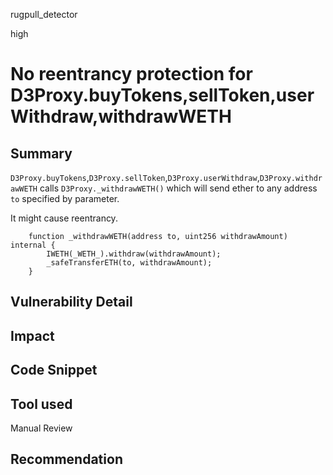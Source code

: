 rugpull_detector

high

# No reentrancy protection for D3Proxy.buyTokens,sellToken,userWithdraw,withdrawWETH

## Summary
`D3Proxy.buyTokens`,`D3Proxy.sellToken`,`D3Proxy.userWithdraw`,`D3Proxy.withdrawWETH` calls `D3Proxy._withdrawWETH()` which will send ether to any address `to` specified by parameter.

It might cause reentrancy.
```solidity
    function _withdrawWETH(address to, uint256 withdrawAmount) internal {
        IWETH(_WETH_).withdraw(withdrawAmount);
        _safeTransferETH(to, withdrawAmount);
    }
```

## Vulnerability Detail

## Impact

## Code Snippet

## Tool used

Manual Review

## Recommendation
